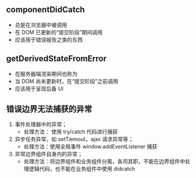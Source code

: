 ## componentDidCatch

- 总是在浏览器中被调用
- 在 DOM 已更新的“提交阶段”期间调用
- 应该用于错误报告之类的东西

## getDerivedStateFromError

- 在服务器端渲染期间也称为
- 当 DOM 尚未更新时，在“提交阶段”之前调用
- 应该用于呈现后备 UI

## 错误边界无法捕获的异常

1. 事件处理器中的异常；
   - 处理方法： 使用 try/catch 代码进行捕获
2. 异步任务异常，如 setTiemout，ajax 请求异常等；
   - 处理方法：使用全局事件 window.addEventListener 捕获
3. 异常边界组件自身内的异常；
   - 处理方法：将边界组件和业务组件分离，各司其职，不能在边界组件中处理逻辑代码，也不能在业务组件中使用 didcatch
